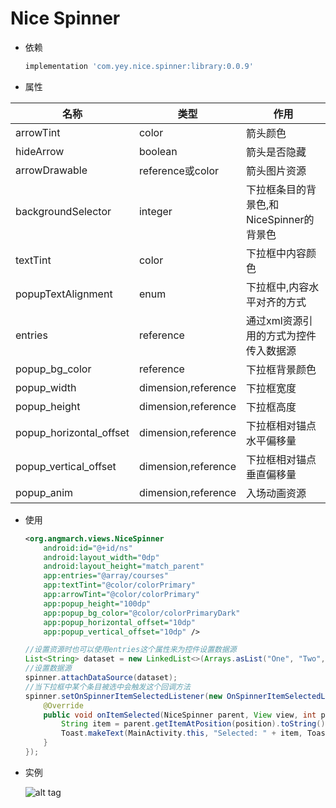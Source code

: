 # Nice Spinner 
- 依赖
    ```groovy
    implementation 'com.yey.nice.spinner:library:0.0.9'
    ```
- 属性

|名称|类型|作用|  
|---|----|---|
| arrowTint | color | 箭头颜色|
| hideArrow | boolean| 箭头是否隐藏|
| arrowDrawable| reference或color| 箭头图片资源|
|backgroundSelector|integer|下拉框条目的背景色,和NiceSpinner的背景色|
|textTint|color|下拉框中内容颜色|
|popupTextAlignment|enum|下拉框中,内容水平对齐的方式|
|entries|reference|通过xml资源引用的方式为控件传入数据源|
|popup_bg_color|reference|下拉框背景颜色|
|popup_width|dimension,reference|下拉框宽度|
|popup_height|dimension,reference|下拉框高度|
|popup_horizontal_offset|dimension,reference|下拉框相对锚点水平偏移量|
|popup_vertical_offset|dimension,reference|下拉框相对锚点垂直偏移量|
|popup_anim|dimension,reference|入场动画资源|

- 使用
    ```xml
    <org.angmarch.views.NiceSpinner
        android:id="@+id/ns"
        android:layout_width="0dp"
        android:layout_height="match_parent"
        app:entries="@array/courses"
        app:textTint="@color/colorPrimary"
        app:arrowTint="@color/colorPrimary"
        app:popup_height="100dp"    
        app:popup_bg_color="@color/colorPrimaryDark"  
        app:popup_horizontal_offset="10dp"
        app:popup_vertical_offset="10dp" />
    ```
    ```java
    //设置资源时也可以使用entries这个属性来为控件设置数据源
    List<String> dataset = new LinkedList<>(Arrays.asList("One", "Two", "Three", "Four", "Five"));
    //设置数据源  
    spinner.attachDataSource(dataset);
    //当下拉框中某个条目被选中会触发这个回调方法  
    spinner.setOnSpinnerItemSelectedListener(new OnSpinnerItemSelectedListener() {
        @Override
        public void onItemSelected(NiceSpinner parent, View view, int position, long id) {
            String item = parent.getItemAtPosition(position).toString();
            Toast.makeText(MainActivity.this, "Selected: " + item, Toast.LENGTH_SHORT).show();
        }
    });
    ```
- 实例

    ![alt tag](nice-spinner.gif)  
